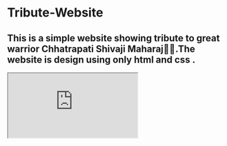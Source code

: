 # Tribute-Website
<h2>This is a simple website showing tribute to great warrior Chhatrapati Shivaji Maharaj🚩🚩.The website is design using only html and css .</h2>
<!DOCTYPE html>
<html lang="en">
<head>
    <meta charset="UTF-8">
    <meta http-equiv="X-UA-Compatible" content="IE=edge">
    <meta name="viewport" content="width=device-width, initial-scale=1.0">
    <link rel="stylesheet" href="color.css" type="text/css">
</head>
<body>
  <iframe src="https://github.com/Aniket-Dilip-Panse/Tribute-Website/blob/main/index.html"></iframe>
</body>
